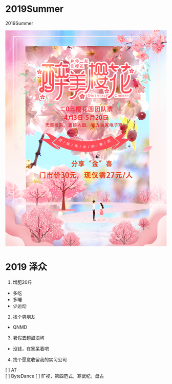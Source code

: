 # 2019Summer
2019Summer

![樱花](樱花.png)

# 2019 泽众

1. 增肥20斤

  - 多吃
  - 多睡
  - 少运动

2. 找个男朋友

  - QNMD

3. 暑假去趟鼓浪屿

  - 没钱，在家呆着吧

4. 找个愿意收留我的实习公司

  [ ] AT  
  [ ] ByteDance
  [ ] 旷视，第四范式，寒武纪，盘古

